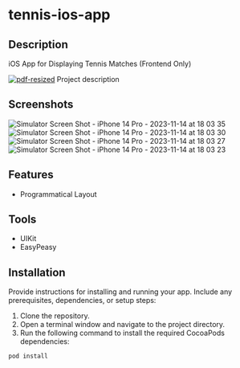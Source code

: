 # tennis-ios-app

## Description

iOS App for Displaying Tennis Matches (Frontend Only)

[![pdf-resized](https://github-production-user-asset-6210df.s3.amazonaws.com/98221949/282775881-6eb2c779-ec55-403a-bb63-c1bda73c9ff5.png)](https://azizbibitov.github.io/portfolio/documents/tennis-desc.pdf) Project description


## Screenshots

![Simulator Screen Shot - iPhone 14 Pro - 2023-11-14 at 18 03 35](https://github.com/azizbibitov/tennis-ios-app/assets/98221949/6df36a1c-d90a-400e-b9fe-70a2e5565c8f)
![Simulator Screen Shot - iPhone 14 Pro - 2023-11-14 at 18 03 30](https://github.com/azizbibitov/tennis-ios-app/assets/98221949/cf6bfde3-dec9-4e97-8e5c-7dc5538a9ad7)
![Simulator Screen Shot - iPhone 14 Pro - 2023-11-14 at 18 03 27](https://github.com/azizbibitov/tennis-ios-app/assets/98221949/4be157fc-60c3-469b-bcd7-97078c260224)
![Simulator Screen Shot - iPhone 14 Pro - 2023-11-14 at 18 03 23](https://github.com/azizbibitov/tennis-ios-app/assets/98221949/6616fc14-e764-4b41-bc7a-f9fd05416ca9)


## Features

- Programmatical Layout

## Tools

- UIKit
- EasyPeasy

## Installation

Provide instructions for installing and running your app. Include any prerequisites, dependencies, or setup steps:

1. Clone the repository.
2. Open a terminal window and navigate to the project directory.
3. Run the following command to install the required CocoaPods dependencies:

```bash
pod install
